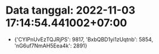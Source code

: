 # Data tanggal: 2022-11-03 17:14:54.441002+07:00

* {'CYIPnUvEzTQJRjPS': 9817, 'BxbQBD1yi1zUqtnb': 5854, 'nG6uf7NmAH5Eea4k': 2891}
